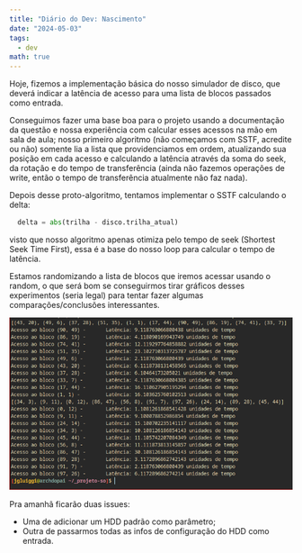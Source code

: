 ```yaml
---
title: "Diário do Dev: Nascimento"
date: "2024-05-03"
tags:
  - dev
math: true
---
```


Hoje, fizemos a implementação básica do nosso simulador de disco, que deverá indicar a latência de acesso para uma lista de blocos passados como entrada.

Conseguimos fazer uma base boa para o projeto usando a documentação da questão e nossa experiência com calcular esses acessos na mão em sala de aula;
nosso primeiro algoritmo (não começamos com SSTF, acredite ou não) somente lia a lista que providenciamos em ordem, atualizando sua posição em cada
acesso e calculando a latência através da soma do seek, da rotação e do tempo de transferência (ainda não fazemos operações de write, então o tempo
de transferência atualmente não faz nada).

Depois desse proto-algoritmo, tentamos implementar o SSTF calculando o delta:
```python
  delta = abs(trilha - disco.trilha_atual)
```
visto que nosso algoritmo apenas otimiza pelo tempo de seek (Shortest Seek Time First), essa é a base do nosso loop para calcular o tempo de latência.

Estamos randomizando a lista de blocos que iremos acessar usando o random, o que será bom se conseguirmos tirar gráficos desses experimentos (seria legal)
para tentar fazer algumas comparações/conclusões interessantes.

![pic](pic.png)

Pra amanhã ficarão duas issues:
- Uma de adicionar um HDD padrão como parâmetro;
- Outra de passarmos todas as infos de configuração do HDD como entrada.
